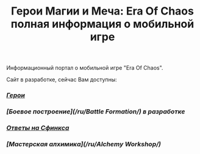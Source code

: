 ﻿---
title: "Герои Магии и Меча: Era Of Chaos полная информация о мобильной игре"
permalink: /ru/
excerpt: "Русская version"
author_profile: false
lang: ru
sidebar:
  nav: "docs"
---

Информационный портал о мобильной игре "Era Of Chaos".

Сайт в разработке, сейчас Вам доступны:
### <i class="fas fa-chess-king"/>  [Герои](/ru/heroes/) 
### <i class="fab fa-battle-net"/>  [Боевое построение](/ru/Battle Formation/) в разработке
### <i class="fas fa-question-circle"/>  [Ответы на Сфинкса](/ru/sphinx/)
### <i class="fas fa-place-of-worship"/>  [Мастерская алхимика](/ru/Alchemy Workshop/)



